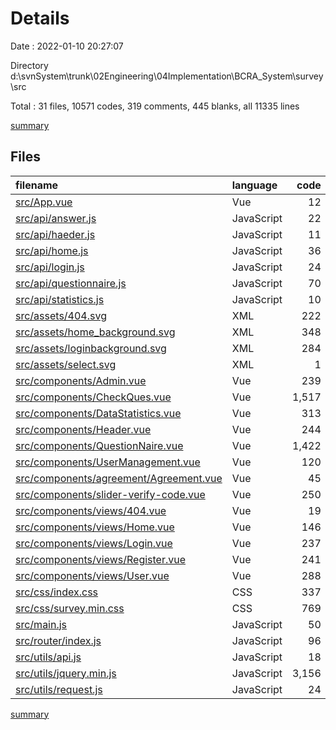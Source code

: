 # Details

Date : 2022-01-10 20:27:07

Directory d:\svnSystem\trunk\02Engineering\04Implementation\BCRA_System\survey\src

Total : 31 files,  10571 codes, 319 comments, 445 blanks, all 11335 lines

[summary](results.md)

## Files
| filename | language | code | comment | blank | total |
| :--- | :--- | ---: | ---: | ---: | ---: |
| [src/App.vue](/src/App.vue) | Vue | 12 | 0 | 4 | 16 |
| [src/api/answer.js](/src/api/answer.js) | JavaScript | 22 | 3 | 2 | 27 |
| [src/api/haeder.js](/src/api/haeder.js) | JavaScript | 11 | 1 | 1 | 13 |
| [src/api/home.js](/src/api/home.js) | JavaScript | 36 | 5 | 3 | 44 |
| [src/api/login.js](/src/api/login.js) | JavaScript | 24 | 3 | 3 | 30 |
| [src/api/questionnaire.js](/src/api/questionnaire.js) | JavaScript | 70 | 8 | 4 | 82 |
| [src/api/statistics.js](/src/api/statistics.js) | JavaScript | 10 | 1 | 3 | 14 |
| [src/assets/404.svg](/src/assets/404.svg) | XML | 222 | 0 | 0 | 222 |
| [src/assets/home_background.svg](/src/assets/home_background.svg) | XML | 348 | 1 | 0 | 349 |
| [src/assets/loginbackground.svg](/src/assets/loginbackground.svg) | XML | 284 | 0 | 0 | 284 |
| [src/assets/select.svg](/src/assets/select.svg) | XML | 1 | 0 | 0 | 1 |
| [src/components/Admin.vue](/src/components/Admin.vue) | Vue | 239 | 15 | 8 | 262 |
| [src/components/CheckQues.vue](/src/components/CheckQues.vue) | Vue | 1,517 | 54 | 35 | 1,606 |
| [src/components/DataStatistics.vue](/src/components/DataStatistics.vue) | Vue | 313 | 0 | 20 | 333 |
| [src/components/Header.vue](/src/components/Header.vue) | Vue | 244 | 10 | 6 | 260 |
| [src/components/QuestionNaire.vue](/src/components/QuestionNaire.vue) | Vue | 1,422 | 51 | 34 | 1,507 |
| [src/components/UserManagement.vue](/src/components/UserManagement.vue) | Vue | 120 | 2 | 13 | 135 |
| [src/components/agreement/Agreement.vue](/src/components/agreement/Agreement.vue) | Vue | 45 | 0 | 6 | 51 |
| [src/components/slider-verify-code.vue](/src/components/slider-verify-code.vue) | Vue | 250 | 53 | 12 | 315 |
| [src/components/views/404.vue](/src/components/views/404.vue) | Vue | 19 | 0 | 3 | 22 |
| [src/components/views/Home.vue](/src/components/views/Home.vue) | Vue | 146 | 15 | 5 | 166 |
| [src/components/views/Login.vue](/src/components/views/Login.vue) | Vue | 237 | 20 | 6 | 263 |
| [src/components/views/Register.vue](/src/components/views/Register.vue) | Vue | 241 | 9 | 14 | 264 |
| [src/components/views/User.vue](/src/components/views/User.vue) | Vue | 288 | 17 | 6 | 311 |
| [src/css/index.css](/src/css/index.css) | CSS | 337 | 14 | 2 | 353 |
| [src/css/survey.min.css](/src/css/survey.min.css) | CSS | 769 | 5 | 155 | 929 |
| [src/main.js](/src/main.js) | JavaScript | 50 | 3 | 6 | 59 |
| [src/router/index.js](/src/router/index.js) | JavaScript | 96 | 24 | 9 | 129 |
| [src/utils/api.js](/src/utils/api.js) | JavaScript | 18 | 1 | 3 | 22 |
| [src/utils/jquery.min.js](/src/utils/jquery.min.js) | JavaScript | 3,156 | 0 | 77 | 3,233 |
| [src/utils/request.js](/src/utils/request.js) | JavaScript | 24 | 4 | 5 | 33 |

[summary](results.md)
